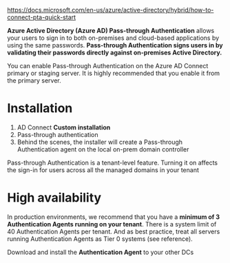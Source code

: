 https://docs.microsoft.com/en-us/azure/active-directory/hybrid/how-to-connect-pta-quick-start

**Azure Active Directory (Azure AD) Pass-through Authentication** allows your users to sign in to both on-premises and cloud-based applications by using the same passwords. 
**Pass-through Authentication signs users in by validating their passwords directly against on-premises Active Directory.**

You can enable Pass-through Authentication on the Azure AD Connect primary or staging server. It is highly recommended that you enable it from the primary server.

# Installation
1. AD Connect **Custom installation**
1. Pass-through authentication
1. Behind the scenes, the installer will create a Pass-through Authentication agent on the local on-prem domain controller

Pass-through Authentication is a tenant-level feature. Turning it on affects the sign-in for users across all the managed domains in your tenant

# High availability
In production environments, we recommend that you have a **minimum of 3 Authentication Agents running on your tenant**. There is a system limit of 40 Authentication Agents per tenant. And as best practice, treat all servers running Authentication Agents as Tier 0 systems (see reference).

Download and install the **Authentication Agent** to your other DCs
